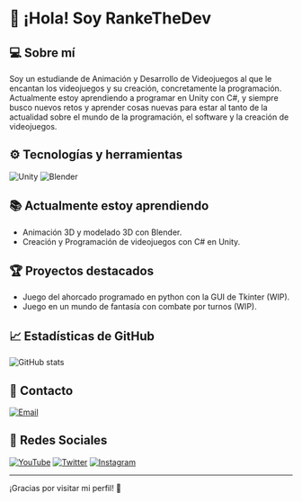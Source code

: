 # 👋 ¡Hola! Soy RankeTheDev

## 💻 Sobre mí
Soy un estudiande de Animación y Desarrollo de Videojuegos al que le encantan los videojuegos y su creación, concretamente la programación. Actualmente estoy aprendiendo a programar en Unity con C#, y siempre busco nuevos retos y aprender cosas nuevas para estar al tanto de la actualidad sobre el mundo de la programación, el software y la creación de videojuegos.

## ⚙️ Tecnologías y herramientas
![Unity](https://img.shields.io/badge/Unity-6B6B6B?style=for-the-badge&logo=unity&logoColor=white&labelColor=black)
![Blender](https://img.shields.io/badge/Blender-6B6B6B?style=for-the-badge&logo=blender&logoColor=orange&labelColor=blue)

## 📚 Actualmente estoy aprendiendo
- Animación 3D y modelado 3D con Blender.
- Creación y Programación de videojuegos con C# en Unity.

## 🏆 Proyectos destacados
- Juego del ahorcado programado en python con la GUI de Tkinter (WIP).
- Juego en un mundo de fantasía con combate por turnos (WIP).

## 📈 Estadísticas de GitHub
![GitHub stats](https://github-readme-stats.vercel.app/api?username=RankeTheDev&show_icons=true&hide_title=true&count_private=true&theme=radical)

## 📧 Contacto
[![Email](https://img.shields.io/badge/rankethedev@gmail.com-D14836?style=for-the-badge&logo=gmail&logoColor=white&labelColor=101010)](mailto:rankethedev@gmail.com)
<!--[![LinkedIn](https://img.shields.io/badge/LinkedIn-RankeTheDev-0077B5?style=for-the-badge&logo=linkedin&logoColor=white&labelColor=101010)](link perfil LinkedIn)-->
<!--[![Web](https://img.shields.io/badge/Web-RankeTheDev.com-14a1f0?style=for-the-badge&logo=dev.to&logoColor=white&labelColor=101010)](Link Web)-->

## 📎 Redes Sociales
[![YouTube](https://img.shields.io/badge/YouTube-RankeTheDev-FF0000?style=for-the-badge&logo=youtube&logoColor=white&labelColor=101010)](https://www.youtube.com/@RankeTheDev)
[![Twitter](https://img.shields.io/badge/Twitter-RankeTheDev-1DA1F2?style=for-the-badge&logo=X&logoColor=white&labelColor=101010)](https://x.com/RankeTheDev)
[![Instagram](https://img.shields.io/badge/Instagram-RankeTheDev-E4405F?style=for-the-badge&logo=instagram&logoColor=white&labelColor=101010)](https://www.instagram.com/rankethedev/)

---
¡Gracias por visitar mi perfil! 🚀
